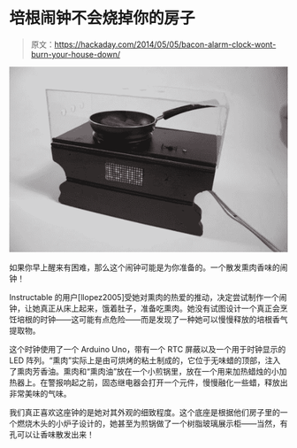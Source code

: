 # 培根闹钟不会烧掉你的房子

> 原文：<https://hackaday.com/2014/05/05/bacon-alarm-clock-wont-burn-your-house-down/>

![Bacon Alarm Clock](img/cf211ba83e0a0475e5fd45932b14d137.png)

如果你早上醒来有困难，那么这个闹钟可能是为你准备的。一个散发熏肉香味的闹钟！

Instructable 的用户[llopez2005]受她对熏肉的热爱的推动，决定尝试制作一个闹钟，让她真正从床上起来，饿着肚子，准备吃熏肉。她没有试图设计一个真正会烹饪培根的时钟——这可能有点危险——而是发现了一种她可以慢慢释放的培根香气提取物。

这个时钟使用了一个 Arduino Uno，带有一个 RTC 屏蔽以及一个用于时钟显示的 LED 阵列。“熏肉”实际上是由可烘烤的粘土制成的，它位于无味蜡的顶部，注入了熏肉芳香油。熏肉和“熏肉油”放在一个小煎锅里，放在一个用来加热蜡烛的小加热器上。在警报响起之前，固态继电器会打开一个元件，慢慢融化一些蜡，释放出非常美味的气味。

我们真正喜欢这座钟的是她对其外观的细致程度。这个底座是根据他们房子里的一个燃烧木头的小炉子设计的，她甚至为煎锅做了一个树脂玻璃展示柜——当然，有孔可以让香味散发出来！